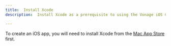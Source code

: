 ```yaml
---
title:  Install Xcode
description:  Install Xcode as a prerequisite to using the Vonage iOS Client SDK

---
```


To create an iOS app, you will need to install Xcode from the [Mac App Store](https://apps.apple.com/gb/app/xcode/id497799835?mt=12) first.

